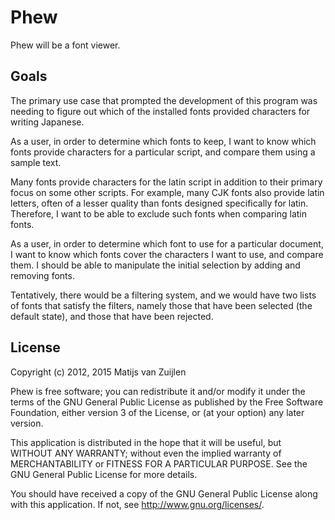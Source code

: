 # Phew

Phew will be a font viewer.

## Goals

The primary use case that prompted the development of this program was
needing to figure out which of the installed fonts provided characters
for writing Japanese.

As a user, in order to determine which fonts to keep, I want to know
which fonts provide characters for a particular script, and compare them
using a sample text.

Many fonts provide characters for the latin script in addition to their
primary focus on some other scripts. For example, many CJK fonts also
provide latin letters, often of a lesser quality than fonts designed
specifically for latin. Therefore, I want to be able to exclude such
fonts when comparing latin fonts.

As a user, in order to determine which font to use for a particular
document, I want to know which fonts cover the characters I want to use,
and compare them. I should be able to manipulate the initial selection
by adding and removing fonts.

Tentatively, there would be a filtering system, and we would have two
lists of fonts that satisfy the filters, namely those that have been
selected (the default state), and those that have been rejected.

## License

Copyright (c) 2012, 2015 Matijs van Zuijlen

Phew is free software; you can redistribute it and/or modify it under the terms
of the GNU General Public License as published by the Free Software Foundation,
either version 3 of the License, or (at your option) any later version.

This application is distributed in the hope that it will be useful, but WITHOUT
ANY WARRANTY; without even the implied warranty of MERCHANTABILITY or FITNESS
FOR A PARTICULAR PURPOSE. See the GNU General Public License for more details.

You should have received a copy of the GNU General Public License along with
this application. If not, see <http://www.gnu.org/licenses/>.
